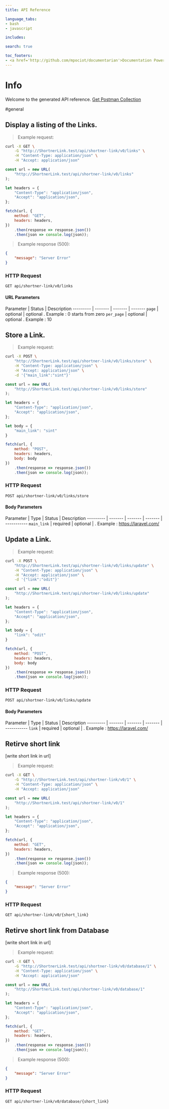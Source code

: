 ```yaml
---
title: API Reference

language_tabs:
- bash
- javascript

includes:

search: true

toc_footers:
- <a href='http://github.com/mpociot/documentarian'>Documentation Powered by Documentarian</a>
---
```

<!-- START_INFO -->
# Info

Welcome to the generated API reference.
[Get Postman Collection](http://ShortnerLink.test/docs/collection.json)

<!-- END_INFO -->

#general


<!-- START_4fb33e62cdf2404b0d17d47c06d82b91 -->
## Display a listing of the Links.

> Example request:

```bash
curl -X GET \
    -G "http://ShortnerLink.test/api/shortner-link/v0/links" \
    -H "Content-Type: application/json" \
    -H "Accept: application/json"
```

```javascript
const url = new URL(
    "http://ShortnerLink.test/api/shortner-link/v0/links"
);

let headers = {
    "Content-Type": "application/json",
    "Accept": "application/json",
};

fetch(url, {
    method: "GET",
    headers: headers,
})
    .then(response => response.json())
    .then(json => console.log(json));
```


> Example response (500):

```json
{
    "message": "Server Error"
}
```

### HTTP Request
`GET api/shortner-link/v0/links`

#### URL Parameters

Parameter | Status | Description
--------- | ------- | ------- | -------
    `page` |  optional  | optional . Example : 0 starts from zero
    `per_page` |  optional  | optional . Example : 10

<!-- END_4fb33e62cdf2404b0d17d47c06d82b91 -->

<!-- START_b9daf4e147b99e5897b47db16d489e84 -->
## Store a Link.

> Example request:

```bash
curl -X POST \
    "http://ShortnerLink.test/api/shortner-link/v0/links/store" \
    -H "Content-Type: application/json" \
    -H "Accept: application/json" \
    -d '{"main_link":"sint"}'

```

```javascript
const url = new URL(
    "http://ShortnerLink.test/api/shortner-link/v0/links/store"
);

let headers = {
    "Content-Type": "application/json",
    "Accept": "application/json",
};

let body = {
    "main_link": "sint"
}

fetch(url, {
    method: "POST",
    headers: headers,
    body: body
})
    .then(response => response.json())
    .then(json => console.log(json));
```



### HTTP Request
`POST api/shortner-link/v0/links/store`

#### Body Parameters
Parameter | Type | Status | Description
--------- | ------- | ------- | ------- | -----------
    `main_link` | required |  optional  | . Example : https://laravel.com/
    
<!-- END_b9daf4e147b99e5897b47db16d489e84 -->

<!-- START_c4b6dcffb1967b20739985b66e02a68c -->
## Update a Link.

> Example request:

```bash
curl -X POST \
    "http://ShortnerLink.test/api/shortner-link/v0/links/update" \
    -H "Content-Type: application/json" \
    -H "Accept: application/json" \
    -d '{"link":"odit"}'

```

```javascript
const url = new URL(
    "http://ShortnerLink.test/api/shortner-link/v0/links/update"
);

let headers = {
    "Content-Type": "application/json",
    "Accept": "application/json",
};

let body = {
    "link": "odit"
}

fetch(url, {
    method: "POST",
    headers: headers,
    body: body
})
    .then(response => response.json())
    .then(json => console.log(json));
```



### HTTP Request
`POST api/shortner-link/v0/links/update`

#### Body Parameters
Parameter | Type | Status | Description
--------- | ------- | ------- | ------- | -----------
    `link` | required |  optional  | . Example : https://laravel.com/
    
<!-- END_c4b6dcffb1967b20739985b66e02a68c -->

<!-- START_3e14b696df6a878345188477836e7f3d -->
## Retirve short link
[write short link in url]

> Example request:

```bash
curl -X GET \
    -G "http://ShortnerLink.test/api/shortner-link/v0/1" \
    -H "Content-Type: application/json" \
    -H "Accept: application/json"
```

```javascript
const url = new URL(
    "http://ShortnerLink.test/api/shortner-link/v0/1"
);

let headers = {
    "Content-Type": "application/json",
    "Accept": "application/json",
};

fetch(url, {
    method: "GET",
    headers: headers,
})
    .then(response => response.json())
    .then(json => console.log(json));
```


> Example response (500):

```json
{
    "message": "Server Error"
}
```

### HTTP Request
`GET api/shortner-link/v0/{short_link}`


<!-- END_3e14b696df6a878345188477836e7f3d -->

<!-- START_1f14a96cf9e01c7d3d958c8874eecb53 -->
## Retirve short link from Database
[write short link in url]

> Example request:

```bash
curl -X GET \
    -G "http://ShortnerLink.test/api/shortner-link/v0/database/1" \
    -H "Content-Type: application/json" \
    -H "Accept: application/json"
```

```javascript
const url = new URL(
    "http://ShortnerLink.test/api/shortner-link/v0/database/1"
);

let headers = {
    "Content-Type": "application/json",
    "Accept": "application/json",
};

fetch(url, {
    method: "GET",
    headers: headers,
})
    .then(response => response.json())
    .then(json => console.log(json));
```


> Example response (500):

```json
{
    "message": "Server Error"
}
```

### HTTP Request
`GET api/shortner-link/v0/database/{short_link}`


<!-- END_1f14a96cf9e01c7d3d958c8874eecb53 -->


